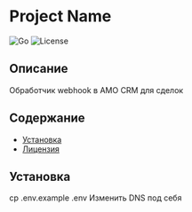 # Project Name

![Go](https://img.shields.io/badge/Go-1.21-blue.svg)
![License](https://img.shields.io/badge/license-MIT-green.svg)

## Описание

Обработчик webhook в AMO CRM для сделок

## Содержание

- [Установка](#установка)
- [Лицензия](#лицензия)

## Установка

cp .env.example .env
Изменить DNS под себя